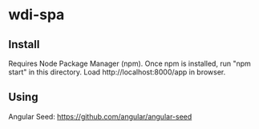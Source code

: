 # wdi-spa

## Install
Requires Node Package Manager (npm).
Once npm is installed, run "npm start" in this directory.
Load http://localhost:8000/app in browser.

## Using
Angular Seed: https://github.com/angular/angular-seed
